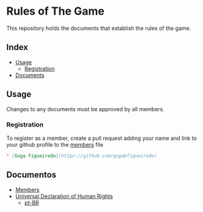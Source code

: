 # Rules of The Game

This repository holds the documents that establish the rules of the game.

## Index

* [Usage](#usage)
  * [Registration](#registration)
* [Documents](#documents)

## Usage

Changes to any documents must be approved by all members.

### Registration

To register as a member, create a pull request adding your name and link to your github profile to the [members](members.md) file

```md
* [Guga Figueiredo](https://github.com/gugabfigueiredo)
```

## Documentos

* [Members](members.md)
* [Universal Declaration of Human Rights](human-rights\universal-declaration-of-human-rights.md)
  * [pt-BR](human-rights\declaracao-universal-dos-direitos-humanos.md)
